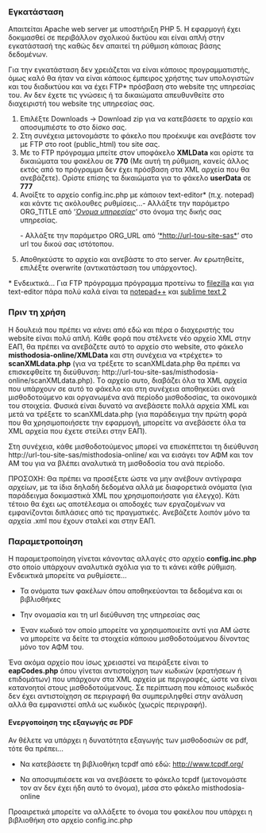 ### Εγκατάσταση

Aπαιτείται Apache web server με υποστήριξη PHP 5. Η εφαρμογή έχει
δοκιμασθεί σε περιβάλλον σχολικού δικτύου και είναι απλή στην
εγκατάστασή της καθώς δεν απαιτεί τη ρύθμιση κάποιας βάσης δεδομένων.

Για την εγκατάσταση δεν χρειάζεται να είναι κάποιος προγραμματιστής,
όμως καλό θα ήταν να είναι κάποιος έμπειρος χρήστης των υπολογιστών και
του διαδικτύου και να έχει FTP\* πρόσβαση στο website της υπηρεσίας του.
Αν δεν έχετε τις γνώσεις ή τα δικαιώματα απευθυνθείτε στο διαχειριστή
του website της υπηρεσίας σας.

1.  Επιλέξτε Downloads -> Download zip για να κατεβάσετε το αρχείο και
    αποσυμπιέστε το στο δίσκο σας.
2.  Στη συνέχεια μετονομάστε το φάκελο που προέκυψε και ανεβάστε τον 
    με FTP στο root (public_html) του site σας.
3.  Με το FTP πρόγραμμα μπείτε στον υποφάκελο **XMLData** και ορίστε τα
    δικαιώματα του φακέλου σε **770** (Με αυτή τη ρύθμιση, κανείς άλλος
    εκτός από το πρόγραμμα δεν έχει πρόσβαση στα XML αρχεία που θα
    ανεβάζετε). Ορίστε επίσης τα δικαιώματα για το φάκελο **userData** σε
    **777**
4.  Ανοίξτε το αρχείο config.inc.php με κάποιον text-editor\* (π.χ.
    notepad) και κάντε τις ακόλουθες ρυθμίσεις…- Αλλάξτε την παράμετρο
    ORG_TITLE από ‘<span style="text-decoration: underline;">*Όνομα
    υπηρεσίας*</span>‘ στο όνομα της δικής σας υπηρεσίας.
    <p>
    - Αλλάξτε την παράμετρο ORG_URL από
    ‘<span style="text-decoration: underline;">*http://url-tou-site-sas*</span>‘
    στο url του δικού σας ιστότοπου.
5.  Αποθηκεύστε το αρχείο και ανεβάστε το στο server. Αν ερωτηθείτε,
    επιλέξτε overwrite (αντικατάσταση του υπάρχοντος).

\* Ενδεικτικά… Για FTP πρόγραμμα πρόγραμμα προτείνω το [filezilla](http://filezilla-project.org/) και
για text-editor πάρα πολύ καλά είναι τα [notepad++](http://notepad-plus-plus.org/) και [sublime text
2](http://www.sublimetext.com/2)

### Πριν τη χρήση

Η δουλειά που πρέπει να κάνει από εδώ και πέρα ο διαχεριστής του website
είναι πολύ απλή. Κάθε φορά που στέλνετε νέο αρχείο XML στην ΕΑΠ, θα
πρέπει να ανεβάζετε αυτό το αρχείο στο website, στο φάκελο
**misthodosia-online/XMLData** και στη συνέχεια να «τρέχετε» το
**scanXMLdata.php** (για να τρέξετε το scanXMLdata.php θα πρέπει να
επισκεφθείτε τη διεύθυνση:
http://url-tou-site-sas/misthodosia-online/scanXMLdata.php). Tο αρχείο
αυτο, διαβάζει όλα τα XML αρχεία που υπάρχουν σε αυτό το φάκελο και στη
συνέχεια αποθηκεύει ανά μισθοδοτούμενο και οργανωμένα ανά περίοδο
μισθοδοσίας, τα οικονομικά του στοιχεία. Φυσικά είναι δυνατό να
ανεβάσετε πολλά αρχεία XML και μετά να τρέξετε το scanXMLdata.php (για
παράδειγμα την πρώτη φορά που θα χρησιμοποιήσετε την εφαρμογή, μπορείτε
να ανεβάσετε όλα τα XML αρχεία που έχετε στείλει στην ΕΑΠ).

Στη συνέχεια, κάθε μισθοδοτούμενος μπορεί να επισκέπτεται τη διεύθυνση
http://url-tou-site-sas/misthodosia-online/ και να εισάγει τον ΑΦΜ και
τον ΑΜ του για να βλέπει αναλυτικά τη μισθοδοσία του ανά περίοδο.

ΠΡΟΣΟΧΗ: Θα πρέπει να προσέξετε ώστε να μην ανέβουν αντίγραφα αρχείων,
με τα ίδια δηλαδή δεδομένα αλλά με διαφορετικά ονόματα (για παράδειγμα
δοκιμαστικά XML που χρησιμοποιήσατε για έλεγχο). Κάτι τέτοιο θα έχει ως
αποτέλεσμα οι αποδοχές των εργαζομένων να εμφανίζονται διπλάσιες από τις
πραγματικές. Ανεβάζετε λοιπόν μόνο τα αρχεία .xml που έχουν σταλεί και
στην ΕΑΠ.

### Παραμετροποίηση

Η παραμετροποίηση γίνεται κάνοντας αλλαγές στο αρχείο **config.inc.php**
στο οποίο υπάρχουν αναλυτικά σχόλια για το τι κάνει κάθε ρύθμιση.
Ενδεικτικά μπορείτε να ρυθμίσετε…

- Τα ονόματα των φακέλων όπου αποθηκεύονται τα δεδομένα και οι
βιβλιοθήκες

- Την ονομασία και τη url διεύθυνση της υπηρεσίας σας

- Έναν κωδικό τον οποίο μπορείτε να χρησιμοποιείτε αντί για ΑΜ ώστε να
μπορείτε να δείτε τα στοιχεία κάποιου μισθοδοτούμενου δίνοντας μόνο τον
ΑΦΜ του.

Ένα ακόμα αρχείο που ίσως χρειαστεί να πειράξετε είναι το
**eapCodes.php** όπου γίνεται αντιστοίχηση των κωδικών (κρατήσεων ή
επιδομάτων) που υπάρχουν στα XML αρχεία με περιγραφές, ώστε να είναι
κατανοητοί στους μισθοδοτούμενους. Σε περίπτωση που κάποιος κωδικός δεν
έχει αντιστοίχηση σε περιγραφή θα συμπεριληφθεί στην ανάλυση αλλά θα
εμφανιστεί απλά ως κωδικός (χωςρίς περιγραφή).

#### Ενεργοποίηση της εξαγωγής σε PDF

Αν θέλετε να υπάρχει η δυνατότητα εξαγωγής των μισθοδοσιών σε pdf, τότε
θα πρέπει…

- Να κατεβάσετε τη βιβλιοθήκη tcpdf από εδώ: http://www.tcpdf.org/

- Να αποσυμπιέσετε και να ανεβάσετε το φάκελο tcpdf (μετονομάστε τον αν
δεν έχει ήδη αυτό το όνομα), μέσα στο φάκελο misthodosia-online

Προαιρετικά μπορείτε να αλλάξετε το όνομα του φακέλου που υπάρχει η
βιβλιοθήκη στο αρχείο config.inc.php
